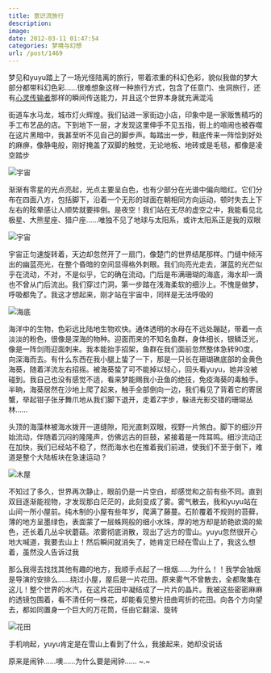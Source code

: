 ```yaml
---
title: 意识流旅行
description: 
image: 
date: 2012-03-11 01:47:54
categories: 梦境与幻想
url: /post/1469
---
```


梦见和yuyu踏上了一场光怪陆离的旅行，带着浓重的科幻色彩，貌似我做的梦大部分都带科幻色彩……很难想象这样一种旅行方式，包含了任意门、虫洞旅行，还有[心灵传输者](http://movie.douban.com/subject/1949328/)那样的瞬间传送能力，并且这个世界本身就充满混沌

街道车水马龙，城市灯火辉煌。我们钻进一家街边小店，印象中是一家贩售精巧的手工布艺品的店。下到地下一层，才发现这里伸手不见五指，街上的喧闹也被吞噬在这片黑暗中，我甚至听不见自己的脚步声。每踏出一步，鞋底传来一阵恰到好处的麻痹，像静电般，刚好掩盖了双脚的触觉，无论地板、地砖或是毛毯，都像是凌空踏步

![](https://storageapi.fleek.co/0a3a8890-e65e-47ce-93d7-0442b9209d38-bucket/blog/posts/2012-03/03-11/1.jpg "宇宙")

渐渐有零星的光点亮起，光点主要呈白色，也有少部分在光谱中偏向暗红。它们分布在四面八方，包括脚下，沿着一个无形的球面在朝相同方向运动，顿时失去上下左右的眩晕感让人顺势就要摔倒。是夜空！我们站在无尽的虚空之中，我能看见北极星、大熊星座、猎户座……唯独不见了地球与太阳系，或许太阳系正是我的双眼

![](https://storageapi.fleek.co/0a3a8890-e65e-47ce-93d7-0442b9209d38-bucket/blog/posts/2012-03/03-11/2.jpg "宇宙")

宇宙正匀速旋转着，天边却忽然开了一扇门，像楚门的世界结尾那样。门缝中倾泻出的幽蓝亮光，在整个昏暗的空间显得格外刺眼。我们向亮光走去，湛蓝的光芒似乎在流动，不对，不是似乎，它的确在流动。门后是布满珊瑚的海底，海水却一滴也不曾从门后流出。我们穿过门洞，第一步踏在浅海柔软的细沙上。不愧是做梦，呼吸都免了。我这才想起来，刚才站在宇宙中，同样是无法呼吸的

![](https://storageapi.fleek.co/0a3a8890-e65e-47ce-93d7-0442b9209d38-bucket/blog/posts/2012-03/03-11/3.jpg "海底")

海洋中的生物，色彩远比陆地生物欢快。通体透明的水母在不远处蹦跶，带着一点淡淡的粉色，很像是深海的物种。迎面而来的不知名鱼群，身体细长，银鳞泛光，像是一阵剑雨迎面刺来。我本能抬手招架，鱼群在我们面前忽然整体急转90度，向深海而去。有什么东西在我小腿上蛰了一下，那是一只长在珊瑚礁底部的金黄色海葵，随着洋流左右招摇。被海葵蛰了可不能掉以轻心，回头看yuyu，她并没被碰到。我自己也没有感觉不适，看来梦能赐我小丑鱼的绝技，免疫海葵的毒触手。半晌，海葵居然在沙地上爬了起来，触手全部倒向一边，我们看见了背着它的寄居蟹，举起钳子张牙舞爪地从我们脚下退开，走着Z字步，躲进光影交错的珊瑚丛林……

头顶的海藻林被海水拨开一道缝隙，阳光直刺双眼，视野一片煞白。脚下的细沙开始流动，伴随着沉闷的隆隆声，仿佛远古的巨鼓，紧接着是一阵耳鸣。细沙流动正在加快，我们已经站不稳了，然而海水也在推着我们前进，使我们不至于倒下，难道是整个大陆板块在急速运动？

![](https://storageapi.fleek.co/0a3a8890-e65e-47ce-93d7-0442b9209d38-bucket/blog/posts/2012-03/03-11/4.jpg "木屋")

不知过了多久，世界再次静止，眼前仍是一片空白，却感觉和之前有些不同。直到双目逐渐能视物，才发现那白茫茫的，此刻变成了雾。雾气散去，我和yuyu站在山间一所小屋前。纯木制的小屋有些年岁，爬满了藤蔓。石阶覆着不规则的苔藓，薄的地方呈墨绿色，表面蒙了一层蛛网般的细小水珠，厚的地方却是娇艳欲滴的紫色，还长着几丛伞状蘑菇。浓雾彻底消散，现出了远方的雪山。yuyu忽然很开心地大喊道，我要去山上！然后瞬间就消失了，她肯定已经在雪山上了，我这么想着，虽然没人告诉过我

那么我得去找找其他有趣的地方，我顺手点起了一根烟……为什么！！我学会抽烟是导演的安排么……绕过小屋，屋后是一片花田。原来雾气不曾散去，全都聚集在这儿！整个世界的水汽，在这片花田中凝结成了一片片的晶片。我被这些密密麻麻的透镜包围着，看不清任何一株花，却能看见整片扭曲弯折的花田。向各个方向望去，都如同置身一个巨大的万花筒，任由它翻滚、旋转

![](https://storageapi.fleek.co/0a3a8890-e65e-47ce-93d7-0442b9209d38-bucket/blog/posts/2012-03/03-11/5.jpg "花田")

手机响起，yuyu肯定是在雪山上看到了什么，我接起来，她却没说话

原来是闹钟……噢……为什么要是闹钟……   ~.~